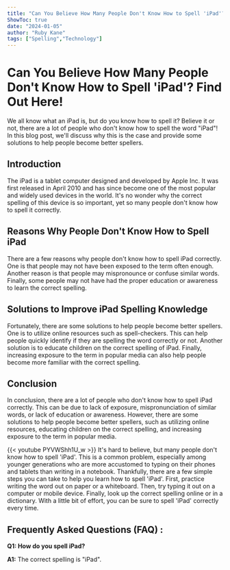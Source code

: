 ```yaml
---
title: "Can You Believe How Many People Don't Know How to Spell 'iPad'? Find Out Here!"
ShowToc: true 
date: "2024-01-05"
author: "Ruby Kane" 
tags: ["Spelling","Technology"]
---
```

# Can You Believe How Many People Don't Know How to Spell 'iPad'? Find Out Here! 

We all know what an iPad is, but do you know how to spell it? Believe it or not, there are a lot of people who don't know how to spell the word "iPad"! In this blog post, we'll discuss why this is the case and provide some solutions to help people become better spellers.

## Introduction

The iPad is a tablet computer designed and developed by Apple Inc. It was first released in April 2010 and has since become one of the most popular and widely used devices in the world. It's no wonder why the correct spelling of this device is so important, yet so many people don't know how to spell it correctly. 

## Reasons Why People Don't Know How to Spell iPad

There are a few reasons why people don't know how to spell iPad correctly. One is that people may not have been exposed to the term often enough. Another reason is that people may mispronounce or confuse similar words. Finally, some people may not have had the proper education or awareness to learn the correct spelling. 

## Solutions to Improve iPad Spelling Knowledge

Fortunately, there are some solutions to help people become better spellers. One is to utilize online resources such as spell-checkers. This can help people quickly identify if they are spelling the word correctly or not. Another solution is to educate children on the correct spelling of iPad. Finally, increasing exposure to the term in popular media can also help people become more familiar with the correct spelling. 

## Conclusion

In conclusion, there are a lot of people who don't know how to spell iPad correctly. This can be due to lack of exposure, mispronunciation of similar words, or lack of education or awareness. However, there are some solutions to help people become better spellers, such as utilizing online resources, educating children on the correct spelling, and increasing exposure to the term in popular media.

{{< youtube PYVWShh1U_w >}} 
It's hard to believe, but many people don't know how to spell 'iPad'. This is a common problem, especially among younger generations who are more accustomed to typing on their phones and tablets than writing in a notebook. Thankfully, there are a few simple steps you can take to help you learn how to spell 'iPad'. First, practice writing the word out on paper or a whiteboard. Then, try typing it out on a computer or mobile device. Finally, look up the correct spelling online or in a dictionary. With a little bit of effort, you can be sure to spell 'iPad' correctly every time.

## Frequently Asked Questions (FAQ) :
**Q1: How do you spell iPad?**

**A1:** The correct spelling is "iPad".





